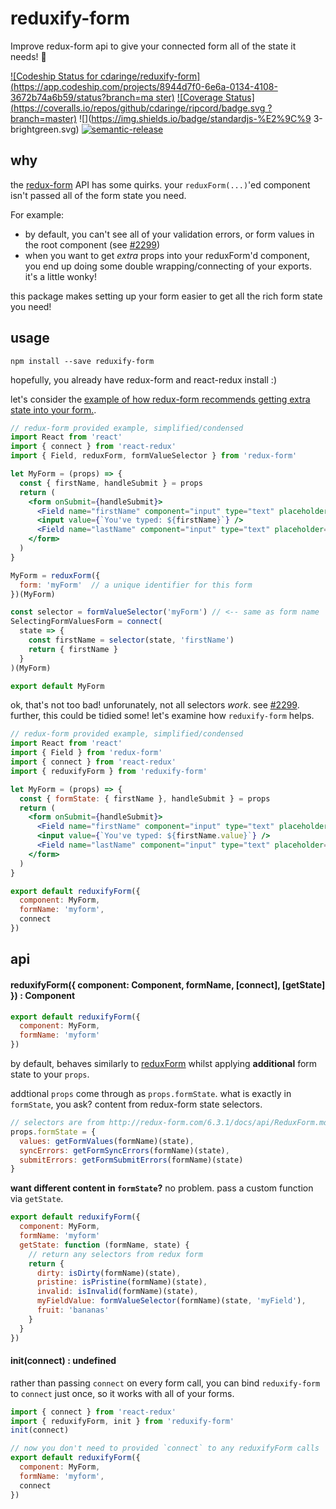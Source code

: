 # reduxify-form

Improve redux-form api to give your connected form all of the state it needs! :penguin:

[ ![Codeship Status for cdaringe/reduxify-form](https://app.codeship.com/projects/8944d7f0-6e6a-0134-4108-3672b74a6b59/status?branch=ma
ster)](https://app.codeship.com/projects/177795) [![Coverage Status](https://coveralls.io/repos/github/cdaringe/ripcord/badge.svg
?branch=master)](https://coveralls.io/github/cdaringe/ripcord?branch=master) ![](https://img.shields.io/badge/standardjs-%E2%9C%9
3-brightgreen.svg) [![semantic-release](https://img.shields.io/badge/%20%20%F0%9F%93%A6%F0%9F%9A%80-semantic--release-e10079.svg)
](https://github.com/semantic-release/semantic-release)

## why

the [redux-form]() API has some quirks. your `reduxForm(...)`'ed component isn't passed all of the form state you need.

For example:

- by default, you can't see all of your validation errors, or form values in the root component (see [#2299](https://github.com/erikras/redux-form/issues/2299))
- when you want to get _extra_ props into your reduxForm'd component, you end up doing some double wrapping/connecting of your exports.  it's a little wonky!

this package makes setting up your form easier to get all the rich form state you need!

## usage

`npm install --save reduxify-form`

hopefully, you already have redux-form and react-redux install :)

let's consider the [example of how redux-form recommends getting extra state into your form.](http://redux-form.com/6.3.1/examples/selectingFormValues/).

```jsx
// redux-form provided example, simplified/condensed
import React from 'react'
import { connect } from 'react-redux'
import { Field, reduxForm, formValueSelector } from 'redux-form'

let MyForm = (props) => {
  const { firstName, handleSubmit } = props
  return (
    <form onSubmit={handleSubmit}>
      <Field name="firstName" component="input" type="text" placeholder="First Name"/>
      <input value={`You've typed: ${firstName}`} />
      <Field name="lastName" component="input" type="text" placeholder="Last Name"/>
    </form>
  )
}

MyForm = reduxForm({
  form: 'myForm'  // a unique identifier for this form
})(MyForm)

const selector = formValueSelector('myForm') // <-- same as form name
SelectingFormValuesForm = connect(
  state => {
    const firstName = selector(state, 'firstName')
    return { firstName }
  }
)(MyForm)

export default MyForm
```

ok, that's not too bad!  unforunately, not all selectors _work_.  see [#2299](https://github.com/erikras/redux-form/issues/2299).  further, this could be tidied some! let's examine how `reduxify-form` helps.

```jsx
// redux-form provided example, simplified/condensed
import React from 'react'
import { Field } from 'redux-form'
import { connect } from 'react-redux'
import { reduxifyForm } from 'reduxify-form'

let MyForm = (props) => {
  const { formState: { firstName }, handleSubmit } = props
  return (
    <form onSubmit={handleSubmit}>
      <Field name="firstName" component="input" type="text" placeholder="First Name"/>
      <input value={`You've typed: ${firstName.value}`} />
      <Field name="lastName" component="input" type="text" placeholder="Last Name"/>
    </form>
  )
}

export default reduxifyForm({
  component: MyForm,
  formName: 'myform',
  connect
})

```

## api

#### reduxifyForm({ component: Component, formName, [connect], [getState] }) : Component

```jsx
export default reduxifyForm({
  component: MyForm,
  formName: 'myform'
})
```

by default, behaves similarly to [reduxForm](http://redux-form.com/6.3.1/docs/api/ReduxForm.md/) whilst applying **additional** form state to your `props`.

addtional `props` come through as `props.formState`.  what is exactly in `formState`, you ask? content from redux-form state selectors.

```js
// selectors are from http://redux-form.com/6.3.1/docs/api/ReduxForm.md/
props.formState = {
  values: getFormValues(formName)(state),
  syncErrors: getFormSyncErrors(formName)(state),
  submitErrors: getFormSubmitErrors(formName)(state)
}
```

**want different content in `formState`?**  no problem.  pass a custom function via `getState`.

```js
export default reduxifyForm({
  component: MyForm,
  formName: 'myform'
  getState: function (formName, state) {
    // return any selectors from redux form
    return {
      dirty: isDirty(formName)(state),
      pristine: isPristine(formName)(state),
      invalid: isInvalid(formName)(state),
      myFieldValue: formValueSelector(formName)(state, 'myField'),
      fruit: 'bananas'
    }
  }
})
```

#### init(connect) : undefined

rather than passing `connect` on every form call, you can bind `reduxify-form` to `connect` just once, so it works with all of your forms.

```jsx
import { connect } from 'react-redux'
import { reduxifyForm, init } from 'reduxify-form'
init(connect)

// now you don't need to provided `connect` to any reduxifyForm calls
export default reduxifyForm({
  component: MyForm,
  formName: 'myform',
  connect
})
```

